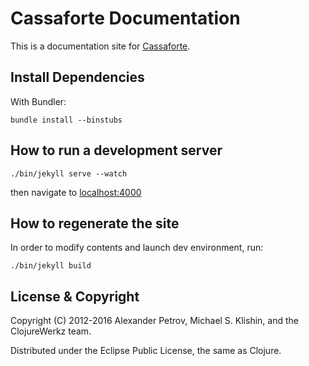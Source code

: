 # Cassaforte Documentation

This is a documentation site for [Cassaforte](http://clojurecassandra.info).


## Install Dependencies

With Bundler:

    bundle install --binstubs


## How to run a development server

    ./bin/jekyll serve --watch

then navigate to [localhost:4000](http://localhost:4000)

## How to regenerate the site

In order to modify contents and launch dev environment, run:

    ./bin/jekyll build


## License & Copyright

Copyright (C) 2012-2016 Alexander Petrov, Michael S. Klishin, and the ClojureWerkz team.

Distributed under the Eclipse Public License, the same as Clojure.
